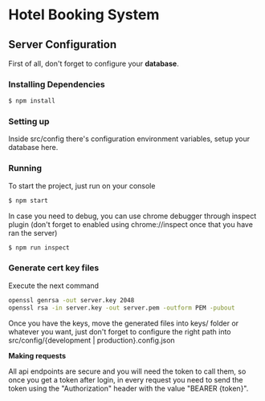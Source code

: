 # Hotel Booking System

## Server Configuration

First of all, don't forget to configure your **database**.

### Installing Dependencies

```bash
$ npm install
```

### Setting up

Inside src/config there's configuration environment variables, setup your database here.

### Running

To start the project, just run on your console
```bash
$ npm start
```

In case you need to debug, you can use chrome debugger through inspect plugin (don't forget to enabled using chrome://inspect once that you have ran the server)
```bash
$ npm run inspect
```

### Generate cert key files

Execute the next command

```bash
openssl genrsa -out server.key 2048
openssl rsa -in server.key -out server.pem -outform PEM -pubout
```

Once you have the keys, move the generated files into keys/ folder or whatever you want, just don't forget to configure the right path into src/config/{development | production}.config.json



**Making requests**

All api endpoints are secure and you will need the token to call them, so once you get a token after login, in every request you need to send the token using the "Authorization" header with the value "BEARER {token}".

